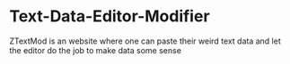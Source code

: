 # Text-Data-Editor-Modifier
ZTextMod is an website where one can paste their weird text data and let the editor do the job to make data some sense

